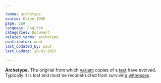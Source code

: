 ```yaml
---

lemma: archetype
source: Kline_1998
page: 269 
language: English
categories: Document
related_terms: archetype
contributor: wout
last_updated_by: wout
last_update: 26-01-2015
        
---
```


**Archetype.** The original from which [variant](variant.html) copies of a [text](text.html) have evolved. Typically it is lost and must be reconstructed from surviving [witnesses](witness.html).

